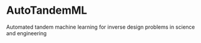 # AutoTandemML
Automated tandem machine learning for inverse design problems in science and engineering
